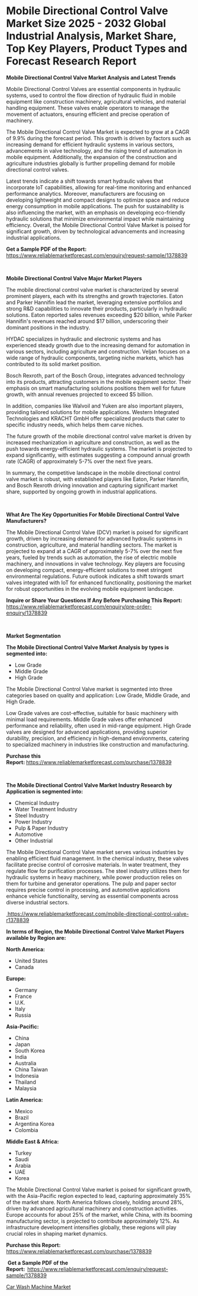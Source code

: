 <p><h1>Mobile Directional Control Valve Market Size 2025 - 2032 Global Industrial Analysis, Market Share, Top Key Players, Product Types and Forecast Research Report</h1></p><p><strong>Mobile Directional Control Valve Market Analysis and Latest Trends</strong></p>
<p><p>Mobile Directional Control Valves are essential components in hydraulic systems, used to control the flow direction of hydraulic fluid in mobile equipment like construction machinery, agricultural vehicles, and material handling equipment. These valves enable operators to manage the movement of actuators, ensuring efficient and precise operation of machinery.</p><p>The Mobile Directional Control Valve Market is expected to grow at a CAGR of 9.9% during the forecast period. This growth is driven by factors such as increasing demand for efficient hydraulic systems in various sectors, advancements in valve technology, and the rising trend of automation in mobile equipment. Additionally, the expansion of the construction and agriculture industries globally is further propelling demand for mobile directional control valves.</p><p>Latest trends indicate a shift towards smart hydraulic valves that incorporate IoT capabilities, allowing for real-time monitoring and enhanced performance analytics. Moreover, manufacturers are focusing on developing lightweight and compact designs to optimize space and reduce energy consumption in mobile applications. The push for sustainability is also influencing the market, with an emphasis on developing eco-friendly hydraulic solutions that minimize environmental impact while maintaining efficiency. Overall, the Mobile Directional Control Valve Market is poised for significant growth, driven by technological advancements and increasing industrial applications.</p></p>
<p><strong>Get a Sample PDF of the Report:&nbsp;</strong> <a href="https://www.reliablemarketforecast.com/enquiry/request-sample/1378839?utm_campaign=1110&utm_medium=2&utm_source=Github&utm_content=ia&utm_term=16022025&utm_id=mobile-directional-control-valve">https://www.reliablemarketforecast.com/enquiry/request-sample/1378839</a></p>
<p>&nbsp;</p>
<p><strong>Mobile Directional Control Valve Major Market Players</strong></p>
<p><p>The mobile directional control valve market is characterized by several prominent players, each with its strengths and growth trajectories. Eaton and Parker Hannifin lead the market, leveraging extensive portfolios and strong R&D capabilities to innovate their products, particularly in hydraulic solutions. Eaton reported sales revenues exceeding $20 billion, while Parker Hannifin's revenues reached around $17 billion, underscoring their dominant positions in the industry.</p><p>HYDAC specializes in hydraulic and electronic systems and has experienced steady growth due to the increasing demand for automation in various sectors, including agriculture and construction. Veljan focuses on a wide range of hydraulic components, targeting niche markets, which has contributed to its solid market position.</p><p>Bosch Rexroth, part of the Bosch Group, integrates advanced technology into its products, attracting customers in the mobile equipment sector. Their emphasis on smart manufacturing solutions positions them well for future growth, with annual revenues projected to exceed $5 billion.</p><p>In addition, companies like Walvoil and Yuken are also important players, providing tailored solutions for mobile applications. Western Integrated Technologies and KRACHT GmbH offer specialized products that cater to specific industry needs, which helps them carve niches.</p><p>The future growth of the mobile directional control valve market is driven by increased mechanization in agriculture and construction, as well as the push towards energy-efficient hydraulic systems. The market is projected to expand significantly, with estimates suggesting a compound annual growth rate (CAGR) of approximately 5-7% over the next five years.</p><p>In summary, the competitive landscape in the mobile directional control valve market is robust, with established players like Eaton, Parker Hannifin, and Bosch Rexroth driving innovation and capturing significant market share, supported by ongoing growth in industrial applications.</p></p>
<p>&nbsp;</p>
<p><strong>What Are The Key Opportunities For Mobile Directional Control Valve Manufacturers?</strong></p>
<p><p>The Mobile Directional Control Valve (DCV) market is poised for significant growth, driven by increasing demand for advanced hydraulic systems in construction, agriculture, and material handling sectors. The market is projected to expand at a CAGR of approximately 5-7% over the next five years, fueled by trends such as automation, the rise of electric mobile machinery, and innovations in valve technology. Key players are focusing on developing compact, energy-efficient solutions to meet stringent environmental regulations. Future outlook indicates a shift towards smart valves integrated with IoT for enhanced functionality, positioning the market for robust opportunities in the evolving mobile equipment landscape.</p></p>
<p><strong>Inquire or Share Your Questions If Any Before Purchasing This Report:</strong> <a href="https://www.reliablemarketforecast.com/enquiry/pre-order-enquiry/1378839?utm_campaign=1110&utm_medium=2&utm_source=Github&utm_content=ia&utm_term=16022025&utm_id=mobile-directional-control-valve">https://www.reliablemarketforecast.com/enquiry/pre-order-enquiry/1378839</a></p>
<p>&nbsp;</p>
<p><strong>Market Segmentation</strong></p>
<p><strong>The Mobile Directional Control Valve Market Analysis by types is segmented into:</strong></p>
<p><ul><li>Low Grade</li><li>Middle Grade</li><li>High Grade</li></ul></p>
<p><p>The Mobile Directional Control Valve market is segmented into three categories based on quality and application: Low Grade, Middle Grade, and High Grade. </p><p>Low Grade valves are cost-effective, suitable for basic machinery with minimal load requirements. Middle Grade valves offer enhanced performance and reliability, often used in mid-range equipment. High Grade valves are designed for advanced applications, providing superior durability, precision, and efficiency in high-demand environments, catering to specialized machinery in industries like construction and manufacturing.</p></p>
<p><strong>Purchase this Report:&nbsp;</strong><a href="https://www.reliablemarketforecast.com/purchase/1378839?utm_campaign=1110&utm_medium=2&utm_source=Github&utm_content=ia&utm_term=16022025&utm_id=mobile-directional-control-valve">https://www.reliablemarketforecast.com/purchase/1378839</a></p>
<p>&nbsp;</p>
<p><strong>The Mobile Directional Control Valve Market Industry Research by Application is segmented into:</strong></p>
<p><ul><li>Chemical Industry</li><li>Water Treatment Industry</li><li>Steel Industry</li><li>Power Industry</li><li>Pulp & Paper Industry</li><li>Automotive</li><li>Other Industrial</li></ul></p>
<p><p>The Mobile Directional Control Valve market serves various industries by enabling efficient fluid management. In the chemical industry, these valves facilitate precise control of corrosive materials. In water treatment, they regulate flow for purification processes. The steel industry utilizes them for hydraulic systems in heavy machinery, while power production relies on them for turbine and generator operations. The pulp and paper sector requires precise control in processing, and automotive applications enhance vehicle functionality, serving as essential components across diverse industrial sectors.</p></p>
<p><a href="https://www.reliablemarketforecast.com/mobile-directional-control-valve-r1378839?utm_campaign=1110&utm_medium=2&utm_source=Github&utm_content=ia&utm_term=16022025&utm_id=mobile-directional-control-valve">&nbsp;https://www.reliablemarketforecast.com/mobile-directional-control-valve-r1378839</a></p>
<p><strong>In terms of Region, the Mobile Directional Control Valve Market Players available by Region are:</strong></p>
<p>
    <p> <strong> North America: </strong>
        <ul>
            <li>United States</li>
            <li>Canada</li>
        </ul>
        </p> 
    <p> <strong> Europe: </strong>
        <ul>
            <li>Germany</li>
            <li>France</li>
            <li>U.K.</li>
            <li>Italy</li>
            <li>Russia</li>
        </ul>
        </p> 
    <p> <strong> Asia-Pacific: </strong>
        <ul>
            <li>China</li>
            <li>Japan</li>
            <li>South Korea</li>
            <li>India</li>
            <li>Australia</li>
            <li>China Taiwan</li>
            <li>Indonesia</li>
            <li>Thailand</li>
            <li>Malaysia</li>
        </ul>
        </p> 
    <p> <strong> Latin America: </strong>
        <ul>
            <li>Mexico</li>
            <li>Brazil</li>
            <li>Argentina Korea</li>
            <li>Colombia</li>
        </ul>
        </p> 
    <p> <strong> Middle East & Africa: </strong>
        <ul>
            <li>Turkey</li>
            <li>Saudi</li>
            <li>Arabia</li>
            <li>UAE</li>
            <li>Korea</li>
        </ul>
    </p>
    </p>
<p><p>The Mobile Directional Control Valve market is poised for significant growth, with the Asia-Pacific region expected to lead, capturing approximately 35% of the market share. North America follows closely, holding around 28%, driven by advanced agricultural machinery and construction activities. Europe accounts for about 25% of the market, while China, with its booming manufacturing sector, is projected to contribute approximately 12%. As infrastructure development intensifies globally, these regions will play crucial roles in shaping market dynamics.</p></p>
<p><strong>Purchase this Report: </strong><a href="https://www.reliablemarketforecast.com/purchase/1378839?utm_campaign=1110&utm_medium=2&utm_source=Github&utm_content=ia&utm_term=16022025&utm_id=mobile-directional-control-valve">https://www.reliablemarketforecast.com/purchase/1378839</a></p>
<p>&nbsp;<strong>Get a Sample PDF of the Report:&nbsp;&nbsp;</strong><a href="https://www.reliablemarketforecast.com/enquiry/request-sample/1378839?utm_campaign=1110&utm_medium=2&utm_source=Github&utm_content=ia&utm_term=16022025&utm_id=mobile-directional-control-valve">https://www.reliablemarketforecast.com/enquiry/request-sample/1378839</a></p>
<p><strong></strong></p>
<p><p><a href="https://github.com/WillieWoodard/Market-Research-Report-List-7/blob/main/car-wash-machine-market.md?utm_campaign=1110&utm_medium=2&utm_source=Github&utm_content=ia&utm_term=16022025&utm_id=mobile-directional-control-valve">Car Wash Machine Market</a></p></p>